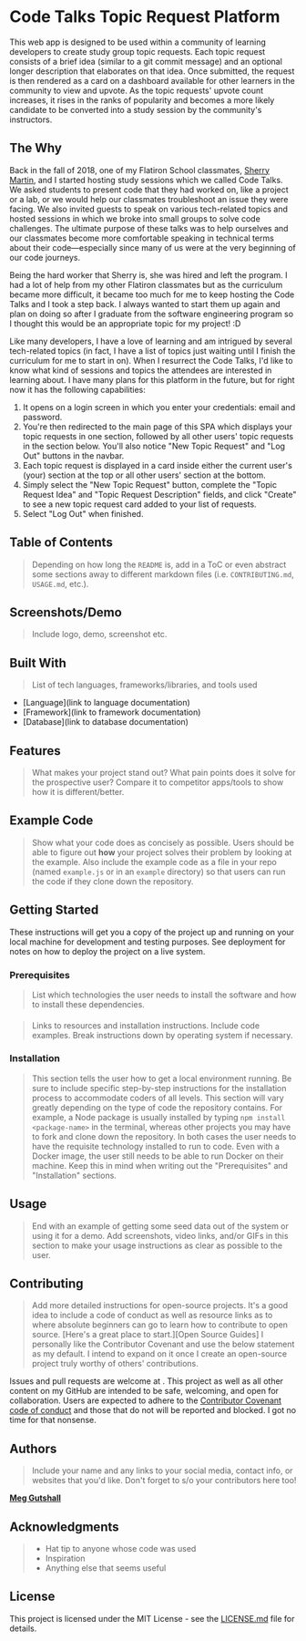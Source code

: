 # Code Talks Topic Request Platform

This web app is designed to be used within a community of learning developers to create study group topic requests. Each topic request consists of a brief idea (similar to a git commit message) and an optional longer description that elaborates on that idea. Once submitted, the request is then rendered as a card on a dashboard available for other learners in the community to view and upvote. As the topic requests' upvote count increases, it rises in the ranks of popularity and becomes a more likely candidate to be converted into a study session by the community's instructors.

## The Why

Back in the fall of 2018, one of my Flatiron School classmates, [Sherry Martin](https://www.linkedin.com/in/fullstackdevelopercville/), and I started hosting study sessions which we called Code Talks. We asked students to present code that they had worked on, like a project or a lab, or we would help our classmates troubleshoot an issue they were facing. We also invited guests to speak on various tech-related topics and hosted sessions in which we broke into small groups to solve code challenges. The ultimate purpose of these talks was to help ourselves and our classmates become more comfortable speaking in technical terms about their code—especially since many of us were at the very beginning of our code journeys.

Being the hard worker that Sherry is, she was hired and left the program. I had a lot of help from my other Flatiron classmates but as the curriculum became more difficult, it became too much for me to keep hosting the Code Talks and I took a step back. I always wanted to start them up again and plan on doing so after I graduate from the software engineering program so I thought this would be an appropriate topic for my project! :D

Like many developers, I have a love of learning and am intrigued by several tech-related topics (in fact, I have a list of topics just waiting until I finish the curriculum for me to start in on). When I resurrect the Code Talks, I'd like to know what kind of sessions and topics the attendees are interested in learning about. I have many plans for this platform in the future, but for right now it has the following capabilities:

1. It opens on a login screen in which you enter your credentials: email and password.
2. You're then redirected to the main page of this SPA which displays your topic requests in one section, followed by all other users' topic requests in the section below. You'll also notice "New Topic Request" and "Log Out" buttons in the navbar.
3. Each topic request is displayed in a card inside either the current user's (your) section at the top or all other users' section at the bottom.
4. Simply select the "New Topic Request" button, complete the "Topic Request Idea" and "Topic Request Description" fields, and click "Create" to see a new topic request card added to your list of requests.
5. Select "Log Out" when finished.

## Table of Contents

>Depending on how long the `README` is, add in a ToC or even abstract some sections away to different markdown files (i.e. `CONTRIBUTING.md`, `USAGE.md`, etc.).

## Screenshots/Demo

>Include logo, demo, screenshot etc.

## Built With

>List of tech languages, frameworks/libraries, and tools used

- [Language](link to language documentation)
- [Framework](link to framework documentation)
- [Database](link to database documentation)

## Features

>What makes your project stand out? What pain points does it solve for the prospective user? Compare it to competitor apps/tools to show how it is different/better.

## Example Code

>Show what your code does as concisely as possible. Users should be able to figure out **how** your project solves their problem by looking at the example.
>Also include the example code as a file in your repo (named `example.js` or in an `example` directory) so that users can run the code if they clone down the repository.

## Getting Started

These instructions will get you a copy of the project up and running on your local machine for development and testing purposes. See deployment for notes on how to deploy the project on a live system.

### Prerequisites

>List which technologies the user needs to install the software and how to install these dependencies.

#### <Software Name>

>Links to resources and installation instructions. Include code examples. Break instructions down by operating system if necessary.

<!-- ##### For Mac Users -->

<!-- ##### For Windows Users -->

<!-- ##### For Linux Users -->

### Installation

>This section tells the user how to get a local environment running. Be sure to include specific step-by-step instructions for the installation process to accommodate coders of all levels.
>This section will vary greatly depending on the type of code the repository contains. For example, a Node package is usually installed by typing `npm install <package-name>` in the terminal, whereas other projects you may have to fork and clone down the repository. In both cases the user needs to have the requisite technology installed to run to code. Even with a Docker image, the user still needs to be able to run Docker on their machine.
>Keep this in mind when writing out the "Prerequisites" and "Installation" sections.

## Usage

>End with an example of getting some seed data out of the system or using it for a demo. Add screenshots, video links, and/or GIFs in this section to make your usage instructions as clear as possible to the user.

## Contributing

>Add more detailed instructions for open-source projects. It's a good idea to include a code of conduct as well as resource links as to where absolute beginners can go to learn how to contribute to open source. [Here's a great place to start.][Open Source Guides]
>I personally like the Contributor Covenant and use the below statement as my default. I intend to expand on it once I create an open-source project truly worthy of others' contributions.

Issues and pull requests are welcome at [<!-- repo title -->](<!-- link to repo -->). This project as well as all other content on my GitHub are intended to be safe, welcoming, and open for collaboration. Users are expected to adhere to the [Contributor Covenant code of conduct](https://www.contributor-covenant.org/version/1/4/code-of-conduct) and those that do not will be reported and blocked. I got no time for that nonsense.

## Authors

>Include your name and any links to your social media, contact info, or websites that you'd like. Don't forget to s/o your contributors here too!

**[Meg Gutshall](https://github.com/meg-gutshall/)**

## Acknowledgments

>- Hat tip to anyone whose code was used
>- Inspiration
>- Anything else that seems useful

## License

This project is licensed under the MIT License - see the [LICENSE.md](LICENSE.md) file for details.
